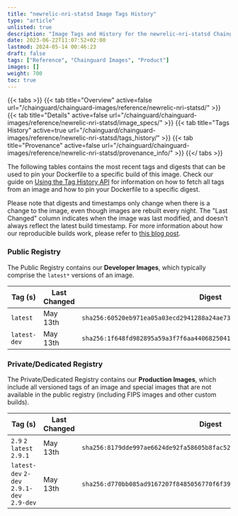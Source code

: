 ```yaml
---
title: "newrelic-nri-statsd Image Tags History"
type: "article"
unlisted: true
description: "Image Tags and History for the newrelic-nri-statsd Chainguard Image"
date: 2023-06-22T11:07:52+02:00
lastmod: 2024-05-14 00:46:23
draft: false
tags: ["Reference", "Chainguard Images", "Product"]
images: []
weight: 700
toc: true
---
```


{{< tabs >}}
{{< tab title="Overview" active=false url="/chainguard/chainguard-images/reference/newrelic-nri-statsd/" >}}
{{< tab title="Details" active=false url="/chainguard/chainguard-images/reference/newrelic-nri-statsd/image_specs/" >}}
{{< tab title="Tags History" active=true url="/chainguard/chainguard-images/reference/newrelic-nri-statsd/tags_history/" >}}
{{< tab title="Provenance" active=false url="/chainguard/chainguard-images/reference/newrelic-nri-statsd/provenance_info/" >}}
{{</ tabs >}}

The following tables contains the most recent tags and digests that can be used to pin your Dockerfile to a specific build of this image. Check our guide on [Using the Tag History API](/chainguard/chainguard-images/using-the-tag-history-api/) for information on how to fetch all tags from an image and how to pin your Dockerfile to a specific digest.

Please note that digests and timestamps only change when there is a change to the image, even though images are rebuilt every night. The "Last Changed" column indicates when the image was last modified, and doesn't always reflect the latest build timestamp. For more information about how our reproducible builds work, please refer to [this blog post](https://www.chainguard.dev/unchained/reproducing-chainguards-reproducible-image-builds).

### Public Registry
The Public Registry contains our **Developer Images**, which typically comprise the `latest*` versions of an image.

| Tag (s)       | Last Changed | Digest                                                                    |
|---------------|--------------|---------------------------------------------------------------------------|
|  `latest`     | May 13th     | `sha256:60520eb971ea05a03ecd2941288a24ae73b937595bfb7b25cd23feddcaffca43` |
|  `latest-dev` | May 13th     | `sha256:1f648fd982895a59a3f7f6aa44068250413cd93aa2d028a6ca11e23a4a69f5c4` |


### Private/Dedicated Registry
The Private/Dedicated Registry contains our **Production Images**, which include all versioned tags of an image and special images that are not available in the public registry (including FIPS images and other custom builds).

| Tag (s)                                     | Last Changed | Digest                                                                    |
|---------------------------------------------|--------------|---------------------------------------------------------------------------|
|  `2.9` `2` `latest` `2.9.1`                 | May 13th     | `sha256:8179dde997ae6624de92fa58605b8fac5280a64ebfb9ee9b21e8b0a8a003e640` |
|  `latest-dev` `2-dev` `2.9.1-dev` `2.9-dev` | May 13th     | `sha256:d770bb085ad9167207f8485056770f6f39a92893482055af8b6ae3e61534fca9` |

